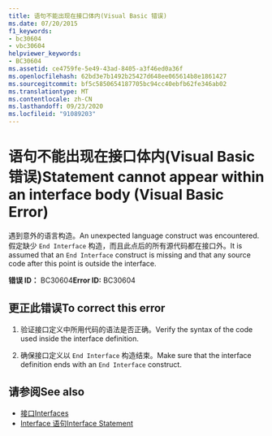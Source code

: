 ```yaml
---
title: 语句不能出现在接口体内(Visual Basic 错误)
ms.date: 07/20/2015
f1_keywords:
- bc30604
- vbc30604
helpviewer_keywords:
- BC30604
ms.assetid: ce4759fe-5e49-43ad-8405-a3f46ed0a36f
ms.openlocfilehash: 62bd3e7b1492b25427d648ee065614b8e1861427
ms.sourcegitcommit: bf5c5850654187705bc94cc40ebfb62fe346ab02
ms.translationtype: MT
ms.contentlocale: zh-CN
ms.lasthandoff: 09/23/2020
ms.locfileid: "91089203"
---
```

# <a name="statement-cannot-appear-within-an-interface-body-visual-basic-error"></a><span data-ttu-id="d0b5c-102">语句不能出现在接口体内(Visual Basic 错误)</span><span class="sxs-lookup"><span data-stu-id="d0b5c-102">Statement cannot appear within an interface body (Visual Basic Error)</span></span>

<span data-ttu-id="d0b5c-103">遇到意外的语言构造。</span><span class="sxs-lookup"><span data-stu-id="d0b5c-103">An unexpected language construct was encountered.</span></span> <span data-ttu-id="d0b5c-104">假定缺少 `End Interface` 构造，而且此点后的所有源代码都在接口外。</span><span class="sxs-lookup"><span data-stu-id="d0b5c-104">It is assumed that an `End Interface` construct is missing and that any source code after this point is outside the interface.</span></span>  
  
 <span data-ttu-id="d0b5c-105">**错误 ID：** BC30604</span><span class="sxs-lookup"><span data-stu-id="d0b5c-105">**Error ID:** BC30604</span></span>  
  
## <a name="to-correct-this-error"></a><span data-ttu-id="d0b5c-106">更正此错误</span><span class="sxs-lookup"><span data-stu-id="d0b5c-106">To correct this error</span></span>  
  
1. <span data-ttu-id="d0b5c-107">验证接口定义中所用代码的语法是否正确。</span><span class="sxs-lookup"><span data-stu-id="d0b5c-107">Verify the syntax of the code used inside the interface definition.</span></span>  
  
2. <span data-ttu-id="d0b5c-108">确保接口定义以 `End Interface` 构造结束。</span><span class="sxs-lookup"><span data-stu-id="d0b5c-108">Make sure that the interface definition ends with an `End Interface` construct.</span></span>  
  
## <a name="see-also"></a><span data-ttu-id="d0b5c-109">请参阅</span><span class="sxs-lookup"><span data-stu-id="d0b5c-109">See also</span></span>

- [<span data-ttu-id="d0b5c-110">接口</span><span class="sxs-lookup"><span data-stu-id="d0b5c-110">Interfaces</span></span>](../programming-guide/language-features/interfaces/index.md)
- [<span data-ttu-id="d0b5c-111">Interface 语句</span><span class="sxs-lookup"><span data-stu-id="d0b5c-111">Interface Statement</span></span>](../language-reference/statements/interface-statement.md)
